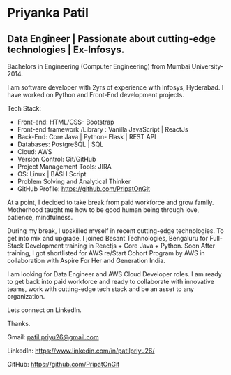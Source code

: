 # Priyanka Patil
## Data Engineer | Passionate about cutting-edge technologies | Ex-Infosys.

Bachelors in Engineering (Computer Engineering) from Mumbai University-2014.

 I am software developer with 2yrs of experience with Infosys, Hyderabad. I have worked on Python and Front-End development projects.

Tech Stack:
* Front-end: HTML/CSS- Bootstrap
* Front-end framework /Library : Vanilla JavaScript | ReactJs
* Back-End: Core Java | Python- Flask | REST API
* Databases: PostgreSQL | SQL
* Cloud: AWS
* Version Control: Git/GitHub
* Project Management Tools: JIRA
* OS: Linux | BASH Script
* Problem Solving and Analytical Thinker
* GitHub Profile:  https://github.com/PripatOnGit

At a point, I decided to take break from paid workforce and grow family. Motherhood taught me how to be good human being through love, patience, mindfulness.

During my break, I upskilled myself in recent cutting-edge technologies. To get into mix and upgrade, I joined Besant Technologies, Bengaluru for Full-Stack Development training in Reactjs + Core Java + Python.
Soon After training, I got shortlisted for AWS re/Start Cohort Program by AWS in collaboration with Aspire For Her and Generation India.

I am looking for Data Engineer and AWS Cloud Developer roles. I am ready to get back into paid workforce and ready to collaborate with innovative teams, work with cutting-edge tech stack and  be an asset to any organization.

Lets connect on LinkedIn.

Thanks.

Gmail:    patil.priyu26@gmail.com

LinkedIn: https://www.linkedin.com/in/patilpriyu26/

GitHub:   https://github.com/PripatOnGit

